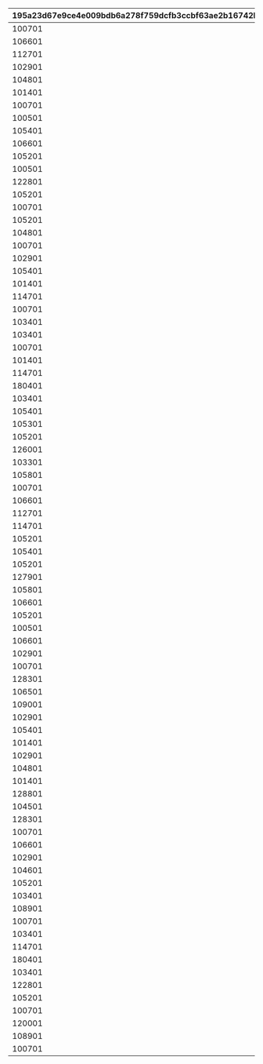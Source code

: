 |195a23d67e9ce4e009bdb6a278f759dcfb3ccbf63ae2b16742b8175745085383|8c6d1b1bf3ff28281723308c50fc0068709ff78a23cd135044a2bda5256a90a1|c150dc0bb3d734505d8dd527e184997d0616cec371650ca4c68a4b0e94b52261|4488283dfc33aed2b865a52e129eb7065b6ea372262efd887f005d349a7c9e8e|2d1df6d699381d1051b744571f58a6304b40a81a1915ecbd4349f907362c0f0a|eaf1cadccf82b24b3e9446036b60bd110005f1a9b24d3eecb3a1dccc28426ff0|bc820e49800a1aad8b6954594796125c09dec8edf55abe7d3004449d77fe128f|e4a9bcf61b337e3af5712f1b2dfc6009c96970e55f117212eb11b59de33de812|216b374904d5c58690f512999a10fa0e0090b748880f1d834024cde418db11d4|df0c0c368a3ec432c3e8b0137ca27096dc0b873835f9dcc690d9a8cf4bceec03|0aaceaf11a61df0ce37382122a1f0884e48f44c247ccc14c29b8475da5b53d22|edd299b9275c0d24ea079c354dd88986d3a7ae1115904da1e6af1719bf67fdf3|0c56bb44ff0b4e899263c115585f153eb41eda4b6e88efad8bd59285e1eae02a|476dd21d9458b67ce038c946fa4b3ddf917c2682b5324f7c20a88ea9651fbf86|d8f953742c5b4d908fb26ea97ba95ca5d70d2f5299d5297807acdadab955c800|64a3a7a2210f788f91d53f88885d95e8d0533510620da77e096af5ced1648314|edb74c1d05a3b16e08c7aebe97d204e1608e3bd8e58a8d01f086b24ef79faa80|5dc3a4fdaf8aab6104ba5fc480b908c0f31ef74af534af23a17ee28ed96c7c5a|a848bfad3cb5ac07a5b45bb44bee48a74341f25758d493f9eb7d7ba3af807846|
| --- | --- | --- | --- | --- | --- | --- | --- | --- | --- | --- | --- | --- | --- | --- | --- | --- | --- | --- |
|100701|100003|0|90|1001|1|6|6|105501|100111|-100|6|6|112201|6|100701|123001|1|103401|
|106601|100003|0|90|1001|2|6|6|100901|100112|-100|6|6|105101|6|103401|123001|1|103401|
|112701|100003|0|90|1001|3|6|6|110301|100113|-100|6|6|106901|6|110301|101801|1|113401|
|102901|100003|0|90|1001|1|4|5|117301|100121|-100|4|4|123001|4|100201|100201|2|103401|
|104801|100003|0|90|1001|2|4|4|105101|100122|-100|4|4|110301|4|104001|104001|2|117301|
|101401|100003|0|90|1001|3|4|4|118501|100123|-100|5|4|100801|4|101401|111001|2|118001|
|100701|100003|0|90|1001|1|1|3|112201|100131|-100|2|1|123001|2|112201|100801|3|117301|
|100501|100003|0|90|1001|2|2|1|103401|100132|-100|1|1|105501|2|105501|112201|3|106601|
|105401|100003|0|90|1001|3|3|2|113401|100133|-100|2|1|110301|1|124501|124501|3|104801|
|106601|100003|0|90|1002|1|6|6|117301|100211|-100|6|6|105001|6|111401|111401|1|103401|
|105201|100003|0|90|1002|2|6|6|113401|100212|-100|6|6|123001|6|113401|100801|1|105401|
|100501|100003|0|90|1002|3|6|6|105501|100213|-100|6|6|123001|6|105501|107701|1|103401|
|122801|100003|0|90|1002|1|4|4|124101|100221|-100|5|4|100901|4|122801|119001|2|103401|
|105201|100003|0|90|1002|2|5|4|103401|100222|-100|4|4|121101|4|100501|123001|2|100501|
|100701|100003|0|90|1002|3|5|5|105501|100223|-100|4|4|123001|4|118501|118501|2|103401|
|105201|100003|0|90|1002|1|3|1|103401|100231|-100|1|1|102601|2|108901|123001|3|108901|
|104801|100003|0|90|1002|2|3|2|113401|100232|-100|2|1|112201|1|104801|123001|3|102601|
|100701|100003|0|90|1002|3|7|2|100501|100233|-100|1|1|110301|2|106001|106001|3|114701|
|102901|100003|0|90|1003|1|6|6|103401|100311|-100|6|6|123001|6|102901|125101|1|122801|
|105401|100003|0|90|1003|2|6|6|180301|100312|-100|6|6|110301|6|180301|111001|1|106601|
|101401|100003|0|90|1003|3|6|6|123001|100313|-100|6|6|118001|6|121401|118501|1|121401|
|114701|100003|0|90|1003|1|5|4|103401|100321|-100|4|4|110301|4|114701|123001|2|106601|
|100701|100003|0|90|1003|2|4|5|110301|100322|-100|4|4|106901|4|106901|180201|2|117301|
|103401|100003|0|90|1003|3|5|4|105101|100323|-100|4|4|113401|4|124501|124501|2|117501|
|103401|100003|0|90|1003|1|3|1|117301|100331|-100|2|1|102601|8|108101|123001|3|108101|
|100701|100003|0|90|1003|2|8|2|112701|100332|-100|2|1|123501|1|108201|108201|3|103401|
|101401|100003|0|90|1003|3|8|1|101001|100333|-100|1|1|100801|3|108301|108301|3|123001|
|114701|100003|0|90|1004|1|6|6|103401|100411|-100|6|6|100901|6|106601|110301|1|106601|
|180401|100003|0|90|1004|2|6|6|105401|100412|-100|6|6|103401|6|180401|106901|1|100501|
|103401|100003|0|90|1004|3|6|6|101401|100413|-100|6|6|123001|6|100801|100801|1|105501|
|105401|100003|0|90|1004|1|4|4|180301|100421|-100|4|4|110301|4|105401|118001|2|106601|
|105301|100003|0|90|1004|2|4|5|110301|100422|-100|4|4|124501|4|101801|101801|2|113401|
|105201|100003|0|90|1004|3|5|4|103401|100423|-100|4|4|105501|4|123301|123001|2|123301|
|126001|100003|0|90|1004|1|8|2|126101|100431|-100|3|3|110301|3|126101|108301|3|125801|
|103301|100003|0|90|1004|2|8|3|121101|100432|-100|2|7|123001|1|103301|108301|3|103401|
|105801|100003|0|90|1004|3|7|3|180501|100433|-100|2|7|123001|2|105801|106001|3|117301|
|100701|100003|0|90|1005|1|6|6|105501|100511|-100|6|6|112201|6|105501|123001|1|103401|
|106601|100003|0|90|1005|2|6|6|100901|100512|-100|6|6|105101|6|100901|123001|1|103401|
|112701|100003|0|90|1005|3|6|6|110301|100513|-100|6|6|106901|6|112701|101801|1|113401|
|114701|100003|0|90|1005|1|4|4|100101|100521|-100|4|4|123801|4|100101|110301|2|106601|
|105201|100003|0|90|1005|2|4|4|105501|100522|-100|4|4|102601|4|102601|112201|2|103401|
|105401|100003|0|90|1005|3|4|4|105501|100523|-100|4|4|110301|4|119201|121401|2|119201|
|105201|100003|0|90|1005|1|8|8|103401|100531|-100|1|1|107701|1|106601|108301|3|106601|
|127901|100003|0|90|1005|2|8|3|126101|100532|-100|3|3|123001|1|127901|108301|3|103401|
|105801|100003|0|90|1005|3|8|3|102601|100533|-100|1|7|123001|2|108401|108401|3|123301|
|106601|100003|0|90|1006|1|6|6|117301|100611|-100|6|6|105001|6|111401|111401|1|103401|
|105201|100003|0|90|1006|2|6|6|113401|100612|-100|6|6|123001|6|113401|100801|1|105401|
|100501|100003|0|90|1006|3|6|6|105501|100613|-100|6|6|123001|6|107701|107701|1|103401|
|106601|100003|0|90|1006|1|4|4|112201|100621|-100|4|4|105001|4|112201|111401|2|103401|
|102901|100003|0|90|1006|2|5|4|105301|100622|-100|4|4|105501|4|123001|123001|2|105401|
|100701|100003|0|90|1006|3|5|4|101401|100623|-100|4|4|112201|4|117301|123001|2|117301|
|128301|100003|0|90|1006|1|8|7|105501|100631|-100|1|3|106001|1|128301|108301|3|103401|
|106501|100003|0|90|1006|2|8|3|123301|100632|-100|2|1|123001|1|106501|108301|3|106601|
|109001|100003|0|90|1006|3|8|3|110301|100633|-100|2|8|123001|1|109001|107701|3|102601|
|102901|100003|1001|90|1007|1|6|6|103401|100711|-100|6|6|123001|6|125101|125101|1|122801|
|105401|100003|1001|90|1007|2|6|6|180301|100712|-100|6|6|110301|6|111001|111001|1|106601|
|101401|100003|1001|90|1007|3|6|6|123001|100713|-100|6|6|118001|6|118001|118501|1|121401|
|102901|100003|1001|90|1007|1|4|5|117301|100721|-100|4|4|123001|4|100201|100201|2|103401|
|104801|100003|1001|90|1007|2|4|4|105101|100722|-100|4|4|110301|4|105101|104001|2|117301|
|101401|100003|1001|90|1007|3|4|4|118501|100723|-100|4|4|100801|4|100801|111001|2|118001|
|128801|100003|1001|90|1007|1|3|3|102601|100731|-100|1|3|123001|2|128801|118501|3|123301|
|104501|100003|1001|90|1007|2|8|3|105501|100732|-100|1|1|128901|1|128901|108301|3|103401|
|128301|100003|1001|90|1007|3|8|3|117301|100733|-100|2|3|123001|3|128701|108301|3|128701|
|100701|100003|1002|90|1008|1|6|6|105501|100811|-100|6|6|112201|6|100701|123001|1|103401|
|106601|100003|1002|90|1008|2|6|6|117301|100812|-100|6|6|105001|6|111401|111401|1|103401|
|102901|100003|1002|90|1008|3|6|6|103401|100813|-100|6|6|123001|6|102901|125101|1|122801|
|104601|100003|1002|90|1008|1|4|4|110301|100821|-100|4|4|101201|4|110301|111401|2|103401|
|105201|100003|1002|90|1008|2|5|5|113401|100822|-100|4|4|106901|4|106601|123001|2|106601|
|103401|100003|1002|90|1008|3|4|5|101401|100823|-100|4|4|123001|4|123001|100801|2|105501|
|108901|100003|1002|90|1008|1|8|1|112201|100831|-100|2|1|108801|1|108801|108301|3|103401|
|100701|100003|1002|90|1008|2|3|8|126101|100832|-100|3|1|107701|1|129001|129001|3|108901|
|103401|100003|1002|90|1008|3|1|3|101401|100833|-100|1|1|123001|3|100201|100201|3|126101|
|114701|100003|1003|90|1009|1|6|6|103401|100911|-100|6|6|100901|6|100901|110301|1|106601|
|180401|100003|1003|90|1009|2|6|6|105401|100912|-100|6|6|103401|6|106901|106901|1|100501|
|103401|100003|1003|90|1009|3|6|6|101401|100913|-100|6|6|123001|6|101401|100801|1|105501|
|122801|100003|1003|90|1009|1|4|4|124101|100921|-100|4|4|100901|4|122801|119001|2|103401|
|105201|100003|1003|90|1009|2|5|4|103401|100922|-100|4|4|121101|4|100501|123001|2|100501|
|100701|100003|1003|90|1009|3|5|5|105501|100923|-100|4|4|123001|4|103401|118501|2|103401|
|120001|100003|1003|90|1009|1|8|7|103401|100931|-100|1|2|101601|7|120001|108301|3|104901|
|108901|100003|1003|90|1009|2|3|2|101801|100932|-100|1|1|112201|1|112201|129001|3|100501|
|100701|100003|1003|90|1009|3|3|3|126101|100933|-100|3|1|123001|3|123001|129001|3|128801|